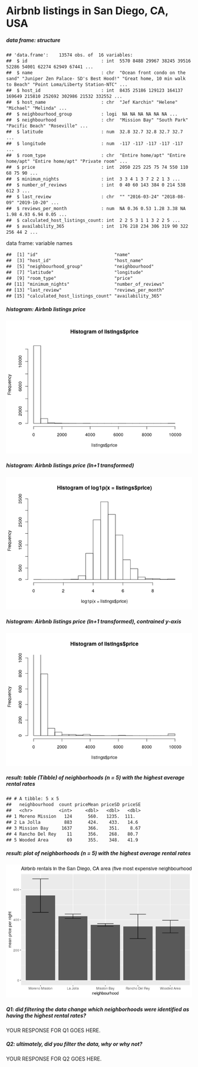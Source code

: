 Airbnb listings in San Diego, CA, USA
================

##### data frame: structure

    ## 'data.frame':    13574 obs. of  16 variables:
    ##  $ id                            : int  5570 8488 29967 38245 39516 52286 54001 62274 62949 67441 ...
    ##  $ name                          : chr  "Ocean front condo on the sand" "Juniper Zen Palace- SD's Best Hood!" "Great home, 10 min walk to Beach" "Point Loma/Liberty Station-NTC" ...
    ##  $ host_id                       : int  8435 25186 129123 164137 169649 215810 252692 302986 21532 332552 ...
    ##  $ host_name                     : chr  "Jef Karchin" "Helene" "Michael" "Melinda" ...
    ##  $ neighbourhood_group           : logi  NA NA NA NA NA NA ...
    ##  $ neighbourhood                 : chr  "Mission Bay" "South Park" "Pacific Beach" "Roseville" ...
    ##  $ latitude                      : num  32.8 32.7 32.8 32.7 32.7 ...
    ##  $ longitude                     : num  -117 -117 -117 -117 -117 ...
    ##  $ room_type                     : chr  "Entire home/apt" "Entire home/apt" "Entire home/apt" "Private room" ...
    ##  $ price                         : int  2050 225 225 75 74 550 110 68 75 90 ...
    ##  $ minimum_nights                : int  3 3 4 1 3 7 2 2 1 3 ...
    ##  $ number_of_reviews             : int  0 40 60 143 384 0 214 538 612 3 ...
    ##  $ last_review                   : chr  "" "2016-03-24" "2018-08-09" "2019-10-20" ...
    ##  $ reviews_per_month             : num  NA 0.36 0.53 1.28 3.38 NA 1.98 4.93 6.94 0.05 ...
    ##  $ calculated_host_listings_count: int  2 2 5 3 1 1 3 2 2 5 ...
    ##  $ availability_365              : int  176 218 234 306 319 90 322 256 44 2 ...

data frame: variable
    names

    ##  [1] "id"                             "name"                          
    ##  [3] "host_id"                        "host_name"                     
    ##  [5] "neighbourhood_group"            "neighbourhood"                 
    ##  [7] "latitude"                       "longitude"                     
    ##  [9] "room_type"                      "price"                         
    ## [11] "minimum_nights"                 "number_of_reviews"             
    ## [13] "last_review"                    "reviews_per_month"             
    ## [15] "calculated_host_listings_count" "availability_365"

##### histogram: Airbnb listings price

![](airbnb-san-diego_files/figure-gfm/histogram-price-1.png)<!-- -->

##### histogram: Airbnb listings price (ln+1 transformed)

![](airbnb-san-diego_files/figure-gfm/histogram-log-price-1.png)<!-- -->

##### histogram: Airbnb listings price (ln+1 transformed), contrained y-axis

![](airbnb-san-diego_files/figure-gfm/histogram-log-price-ylim-1.png)<!-- -->

##### result: table (Tibble) of neighborhoods (n = 5) with the highest average rental rates

    ## # A tibble: 5 x 5
    ##   neighbourhood  count priceMean priceSD priceSE
    ##   <chr>          <int>     <dbl>   <dbl>   <dbl>
    ## 1 Moreno Mission   124      560.   1235.  111.  
    ## 2 La Jolla         883      424.    433.   14.6 
    ## 3 Mission Bay     1637      366.    351.    8.67
    ## 4 Rancho Del Rey    11      356.    268.   80.7 
    ## 5 Wooded Area       69      355.    348.   41.9

##### result: plot of neighborhoods (n = 5) with the highest average rental rates

![](airbnb-san-diego_files/figure-gfm/filter-price-plot-1.png)<!-- -->

##### Q1: did filtering the data change which neighborhoods were identified as having the highest rental rates?

YOUR RESPONSE FOR Q1 GOES HERE.

##### Q2: ultimately, did you filter the data, why or why not?

YOUR RESPONSE FOR Q2 GOES HERE.
